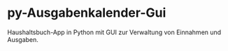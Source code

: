 # py-Ausgabenkalender-Gui
Haushaltsbuch-App in Python mit GUI zur Verwaltung von Einnahmen und Ausgaben.
